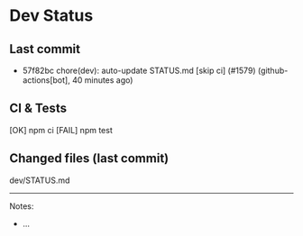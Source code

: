 # Dev Status

## Last commit
- 57f82bc chore(dev): auto-update STATUS.md [skip ci] (#1579) (github-actions[bot], 40 minutes ago)
## CI & Tests
[OK] npm ci
[FAIL] npm test

## Changed files (last commit)
dev/STATUS.md

---
Notes:
- ...

